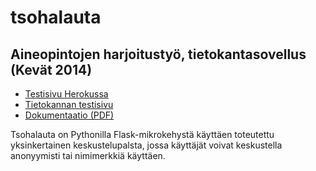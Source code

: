 tsohalauta
==========

Aineopintojen harjoitustyö, tietokantasovellus (Kevät 2014)
-----------------------------------------------------------

* [Testisivu Herokussa](http://tsohalauta.herokuapp.com)
* [Tietokannan testisivu](http://tsohalauta.herokuapp.com/dbinfo)
* [Dokumentaatio (PDF)](https://github.com/dwarfcrank/tsohalauta/raw/master/doc/dokumentaatio.pdf)

Tsohalauta on Pythonilla Flask-mikrokehystä käyttäen toteutettu yksinkertainen keskustelupalsta,
jossa käyttäjät voivat keskustella anonyymisti tai nimimerkkiä käyttäen.

